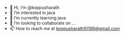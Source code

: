 - 👋 Hi, I’m @koppusharath
- 👀 I’m interested in java
- 🌱 I’m currently learning java
- 💞️ I’m looking to collaborate on ...
- 📫 How to reach me at koppusharath10198@gmail.com 

<!---
koppusharath/koppusharath is a ✨ special ✨ repository because its `README.md` (this file) appears on your GitHub profile.
You can click the Preview link to take a look at your changes.
--->
